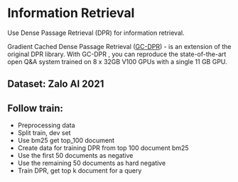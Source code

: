 # Information Retrieval
Use Dense Passage Retrieval (DPR) for information retrieval.

Gradient Cached Dense Passage Retrieval ([GC-DPR](https://github.com/luyug/GC-DPR)) - is an extension of the original DPR library.
With GC-DPR , you can reproduce the state-of-the-art open Q&A system trained on 8 x 32GB V100 GPUs with a single 11 GB GPU.

## Dataset: Zalo AI 2021

## Follow train:
- Preprocessing data
- Split train, dev set
- Use bm25 get top_100 document
- Create data for training DPR from top 100 document bm25
- Use the first 50 documents as negative
- Use the remaining 50 documents as hard negative
- Train DPR, get top k document for a query
